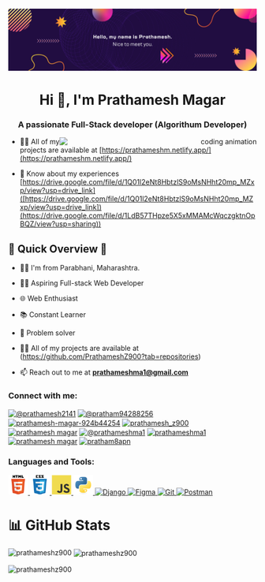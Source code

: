 ![logo](logo.png)

<h1 align="center">Hi 👋, I'm Prathamesh Magar</h1>
<h3 align="center">A passionate Full-Stack developer (Algorithum Developer)</h3>

<p align="right"><img align="right" alt="coding animation" width="400" src="https://user-images.githubusercontent.com/55389276/140866485-8fb1c876-9a8f-4d6a-98dc-08c4981eaf70.gif"> </p>

- 👨‍💻 All of my projects are available at [https://prathameshm.netlify.app/](https://prathameshm.netlify.app/)

- 📄 Know about my experiences [https://drive.google.com/file/d/1Q01l2eNt8HbtzlS9oMsNHht20mp_MZxp/view?usp=drive_link]([https://drive.google.com/file/d/1Q01l2eNt8HbtzlS9oMsNHht20mp_MZxp/view?usp=drive_link])(https://drive.google.com/file/d/1LdB57THpze5X5xMMAMcWqczgktnOpBQZ/view?usp=sharing))

## 🚀 Quick Overview 🚀
- 👨‍💻 I'm from Parabhani, Maharashtra.
- 👨‍💻 Aspiring Full-stack Web Developer
- 🌐 Web Enthusiast
- 📚 Constant Learner
- 🚀 Problem solver

- 👨‍💻 All of my projects are available at (https://github.com/PrathameshZ900?tab=repositories)

- 📫 Reach out to me at **prathameshma1@gmail.com**


<h3 align="left">Connect with me:</h3>
<p align="left">
<a href="https://codepen.io/@prathamesh2141" target="blank"><img align="center" src="https://raw.githubusercontent.com/rahuldkjain/github-profile-readme-generator/master/src/images/icons/Social/codepen.svg" alt="@prathamesh2141" height="30" width="40" /></a>
<a href="https://twitter.com/@pratham94288256" target="blank"><img align="center" src="https://raw.githubusercontent.com/rahuldkjain/github-profile-readme-generator/master/src/images/icons/Social/twitter.svg" alt="@pratham94288256" height="30" width="40" /></a>
<a href="https://linkedin.com/in/prathamesh-magar-924b44254" target="blank"><img align="center" src="https://raw.githubusercontent.com/rahuldkjain/github-profile-readme-generator/master/src/images/icons/Social/linked-in-alt.svg" alt="prathamesh-magar-924b44254" height="30" width="40" /></a>
<a href="https://instagram.com/prathamesh_z900" target="blank"><img align="center" src="https://raw.githubusercontent.com/rahuldkjain/github-profile-readme-generator/master/src/images/icons/Social/instagram.svg" alt="prathamesh_z900" height="30" width="40" /></a>
<a href="https://www.youtube.com/c/prathamesh magar" target="blank"><img align="center" src="https://raw.githubusercontent.com/rahuldkjain/github-profile-readme-generator/master/src/images/icons/Social/youtube.svg" alt="prathamesh magar" height="30" width="40" /></a>
<a href="https://www.hackerrank.com/@prathameshma1" target="blank"><img align="center" src="https://raw.githubusercontent.com/rahuldkjain/github-profile-readme-generator/master/src/images/icons/Social/hackerrank.svg" alt="@prathameshma1" height="30" width="40" /></a>
<a href="https://www.leetcode.com/prathameshma1" target="blank"><img align="center" src="https://raw.githubusercontent.com/rahuldkjain/github-profile-readme-generator/master/src/images/icons/Social/leet-code.svg" alt="prathameshma1" height="30" width="40" /></a>
<a href="https://www.hackerearth.com/prathamesh magar" target="blank"><img align="center" src="https://raw.githubusercontent.com/rahuldkjain/github-profile-readme-generator/master/src/images/icons/Social/hackerearth.svg" alt="prathamesh magar" height="30" width="40" /></a>
<a href="https://auth.geeksforgeeks.org/user/pratham8apn" target="blank"><img align="center" src="https://raw.githubusercontent.com/rahuldkjain/github-profile-readme-generator/master/src/images/icons/Social/geeks-for-geeks.svg" alt="pratham8apn" height="30" width="40" /></a>
</p>


<h3 align="left">Languages and Tools:</h3>
<p align="left"> 
  <a href="https://www.w3.org/html/" target="_blank" rel="noreferrer"> 
    <img src="https://raw.githubusercontent.com/devicons/devicon/master/icons/html5/html5-original-wordmark.svg" alt="HTML5" width="40" height="40"/> 
  </a> 
  <a href="https://www.w3schools.com/css/" target="_blank" rel="noreferrer"> 
    <img src="https://raw.githubusercontent.com/devicons/devicon/master/icons/css3/css3-original-wordmark.svg" alt="CSS3" width="40" height="40"/> 
  </a> 
  <a href="https://developer.mozilla.org/en-US/docs/Web/JavaScript" target="_blank" rel="noreferrer"> 
    <img src="https://raw.githubusercontent.com/devicons/devicon/master/icons/javascript/javascript-original.svg" alt="JavaScript" width="40" height="40"/> 
  </a> 
  <a href="https://www.python.org" target="_blank" rel="noreferrer"> 
    <img src="https://raw.githubusercontent.com/devicons/devicon/master/icons/python/python-original.svg" alt="Python" width="40" height="40"/> 
  </a> 
  <a href="https://www.djangoproject.com/" target="_blank" rel="noreferrer"> 
    <img src="https://cdn.worldvectorlogo.com/logos/django.svg" alt="Django" width="40" height="40"/> 
  </a> 
  <a href="https://www.figma.com/" target="_blank" rel="noreferrer"> 
    <img src="https://www.vectorlogo.zone/logos/figma/figma-icon.svg" alt="Figma" width="40" height="40"/> 
  </a> 
  <a href="https://git-scm.com/" target="_blank" rel="noreferrer"> 
    <img src="https://www.vectorlogo.zone/logos/git-scm/git-scm-icon.svg" alt="Git" width="40" height="40"/> 
  </a> 
  <a href="https://postman.com" target="_blank" rel="noreferrer"> 
    <img src="https://www.vectorlogo.zone/logos/getpostman/getpostman-icon.svg" alt="Postman" width="40" height="40"/> 
  </a> 
</p>




<h1 align="left">📊 GitHub Stats</h1>

<p><img align="left" src="https://github-readme-stats.vercel.app/api/top-langs?username=prathameshz900&show_icons=true&locale=en&layout=compact" alt="prathameshz900" /></p>

<p>&nbsp;<img align="center" src="https://github-readme-stats.vercel.app/api?username=prathameshz900&show_icons=true&locale=en" alt="prathameshz900" /></p>

<p><img align="center" src="https://github-readme-streak-stats.herokuapp.com/?user=prathameshz900" alt="prathameshz900" /></p>
